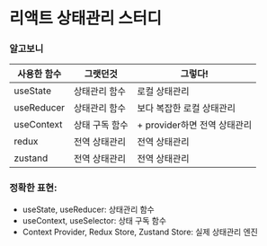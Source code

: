 # 리액트 상태관리 스터디
### 알고보니
| 사용한 함수 | 그랫던것 | 그렇다! |
|---|---|---| 
| useState | 상태관리 함수 | 로컬 상태관리 |
| useReducer | 상태관리 함수 | 보다 복잡한 로컬 상태관리 |
| useContext | 상태 구독 함수 | + provider하면 전역 상태관리 |
| redux | 전역 상태관리 | 전역 상태관리 |
| zustand | 전역 상태관리 | 전역 상태관리 |
### 정확한 표현:
- useState, useReducer: 상태관리 함수
- useContext, useSelector: 상태 구독 함수
- Context Provider, Redux Store, Zustand Store: 실제 상태관리 엔진